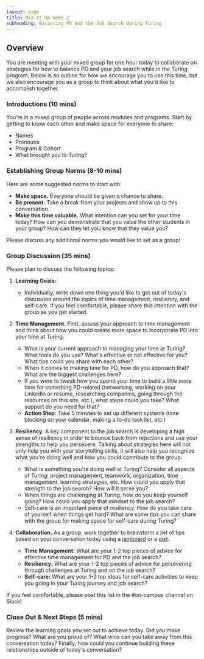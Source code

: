```yaml
---
layout: page
title: Mix It Up Week 2
subheading: Balancing PD and the Job Search during Turing
---
```


## Overview
You are meeting with your mixed group for one hour today to collaborate on strategies for how to balance PD and your job search while in the Turing program. Below is an outline for how we encourage you to use this time, but we also encourage you as a group to think about what you'd like to accomplish together. 

### Introductions (10 mins)
You're in a mixed group of people across modules and programs. Start by getting to know each other and make space for everyone to share:

* Names
* Pronouns
* Program & Cohort
* What brought you to Turing?

### Establishing Group Norms (8-10 mins)
Here are some suggested norms to start with:

* **Make space.** Everyone should be given a chance to share.
* **Be present.** Take a break from your projects and show up to this conversation.
* **Make this time valuable.** What intention can you set for your time today? How can you demonstrate that you value the other students in your group? How can they let yoU know that they value you?

Please discuss any additional norms you would like to set as a group!

### Group Discussion (35 mins)
Please plan to discuss the following topics:

1. **Learning Goals:**

   * Individually, write down one thing you'd like to get out of today's discussion around the topics of time management, resiliency, and self-care. If you feel comfortable, please share this intention with the group as you get started. 

2. **Time Management.** First, assess your approach to time management and think about how you could create more space to incorporate PD into your time at Turing. 

   * What is your current approach to managing your time at Turing? What tools do you use? What's effective or not effective for you? What tips could you share with each other?
   * When it comes to making time for PD, how do you approach that? What are the biggest challenges here? 
   * If you were to tweak how you spend your time to build a little more time for something PD-related (networking, working on your LinkedIn or resume, researching companies, going through the resources on this site, etc.), what steps could you take? What support do you need for that?   
   * **Action Step:** Take 5 minutes to set up different systems (time blocking on your calendar, making a to-do task list, etc.)

3. **Resiliency.** A key component to the job search is developing a high sense of resiliency in order to bounce back from rejections and use your strengths to help you persevere. Talking about strategies here will not only help you with your storytelling skills, it will also help you recognize what you're doing well and how you could contribute to the group.

   * What is something you're doing well at Turing? Consider all aspects of Turing: project management, teamwork, organization, time management, learning strategies, etc. How could you apply that strength to the job search? How will it serve you? 
   * When things are challenging at Turing, how do you keep yourself going? How could you apply that mindset to the job search?
   * Self-care is an important piece of resiliency. How do you take care of yourself when things get hard? What are some tips you can share with the group for making space for self-care during Turing? 

4. **Collaboration.** As a group, work together to brainstorm a list of tips based on your conversation today using a [jamboard](https://jamboard.google.com/) or a [gist](https://gist.github.com/). 

   * **Time Management:** What are your 1-2 top pieces of advice for effective time management for PD and the job search?
   * **Resiliency:** What are your 1-2 top pieces of advice for persevering through challenges at Turing and on the job search?
   * **Self-care:** What are your 1-2 top ideas for self-care activities to keep you going in your Turing journey and job search?

 If you feel comfortable, please post this list in the #on-campus channel on Slack!

### Close Out & Next Steps (5 mins)
Review the learning goals you set out to achieve today. Did you make progress? What are you proud of? What wins can you take away from this conversation today? Finally, how could you continue building these relationships outside of today's conversation? 
